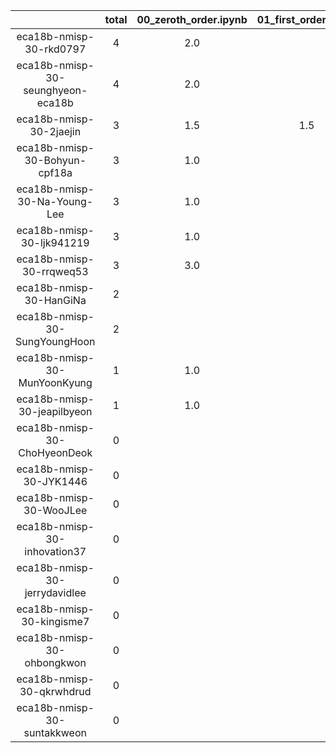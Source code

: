 |    |   total  |  00_zeroth_order.ipynb  |  01_first_order.ipynb  |  test_nb.py  |
|:--:|:----:|:----:|:----:|:----:|
| eca18b-nmisp-30-rkd0797 | 4 | 2.0 |  | 1.0  |
| eca18b-nmisp-30-seunghyeon-eca18b | 4 | 2.0 |  | 1.0  |
| eca18b-nmisp-30-2jaejin | 3 | 1.5 | 1.5 |   |
| eca18b-nmisp-30-Bohyun-cpf18a | 3 | 1.0 |  | 1.0  |
| eca18b-nmisp-30-Na-Young-Lee | 3 | 1.0 |  | 1.0  |
| eca18b-nmisp-30-ljk941219 | 3 | 1.0 |  | 1.0  |
| eca18b-nmisp-30-rrqweq53 | 3 | 3.0 |  |   |
| eca18b-nmisp-30-HanGiNa | 2 |  |  | 1.0  |
| eca18b-nmisp-30-SungYoungHoon | 2 |  |  | 1.0  |
| eca18b-nmisp-30-MunYoonKyung | 1 | 1.0 |  |   |
| eca18b-nmisp-30-jeapilbyeon | 1 | 1.0 |  |   |
| eca18b-nmisp-30-ChoHyeonDeok | 0 |  |  |   |
| eca18b-nmisp-30-JYK1446 | 0 |  |  |   |
| eca18b-nmisp-30-WooJLee | 0 |  |  |   |
| eca18b-nmisp-30-inhovation37 | 0 |  |  |   |
| eca18b-nmisp-30-jerrydavidlee | 0 |  |  |   |
| eca18b-nmisp-30-kingisme7 | 0 |  |  |   |
| eca18b-nmisp-30-ohbongkwon | 0 |  |  |   |
| eca18b-nmisp-30-qkrwhdrud | 0 |  |  |   |
| eca18b-nmisp-30-suntakkweon | 0 |  |  |   |
